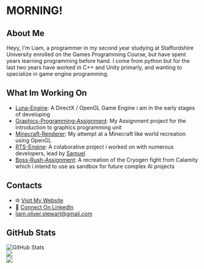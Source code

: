 # MORNING!

## About Me

Heyy, I'm Liam, a programmer in my second year studying at Staffordshire University enrolled on the Games Programming Course, but have spent years learning programming before hand. I come from python but for the last two years have worked in C++ and Unity primarly, and wanting to specialize in game engine programming.
## What Im Working On

- [Luna-Engine](https://github.com/LiamStewart2/Luna-Engine): A DirectX / OpenGL Game Engine i am in the early stages of developing
- [Graphics-Programming-Assignment](https://github.com/LiamStewart2/GraphicsProgrammingAssignment): My Assignment project for the introduction to graphics programming unit
- [Minecraft-Renderer](https://github.com/LiamStewart2/Minecraft-Recreation): My attempt at a Minecraft like world recreation using OpenGL
- [RTS-Engine](https://github.com/TheEmperorsArmoury/TheGreatWar): A colaborative project i worked on with numerous developers, lead by [Samuel](https://github.com/123samueld)
- [Boss-Rush-Assignment](https://github.com/LiamStewart2/BossRushUniversityProject): A recreation of the Cryogen fight from Calamity which i intend to use as sandbox for future complex AI projects

## Contacts

- 🌐 [Visit My Website](https://liamstewart2.github.io/github.io/)
- 💼 [Connect On LinkedIn](https://www.linkedin.com/in/liam-stewart-8a7866298/)
- liam.oliver.stewart@gmail.com

## GitHub Stats

![GitHub Stats](https://github-readme-stats.vercel.app/api?username=liamstewart2&show_icons=true&theme=dark)<br/>
![](https://github-readme-streak-stats.herokuapp.com/?user=liamstewart2&theme=dark&hide_border=false)<br/>
![](https://github-readme-stats.vercel.app/api/top-langs/?username=liamstewart2&theme=dark&hide_border=false&include_all_commits=true&count_private=false&layout=compact)
